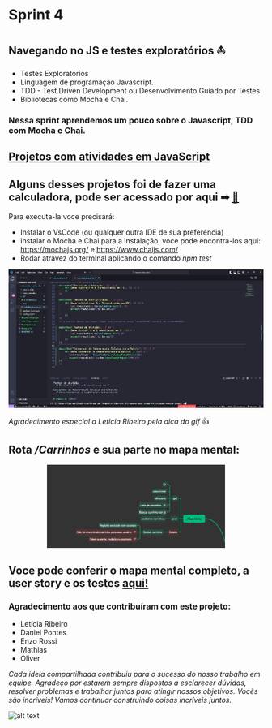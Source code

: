 # Sprint 4

## Navegando no JS e testes exploratórios ⛵

- Testes Exploratórios
- Linguagem de programação Javascript.
- ​​​​​​​TDD - Test Driven Development ou Desenvolvimento Guiado por Testes
- Bibliotecas como Mocha e Chai.

### Nessa sprint aprendemos um pouco sobre o Javascript, TDD com Mocha e Chai.

## [Projetos com atividades em JavaScript](./Projetos%20Javascript/)

## **Alguns desses projetos foi de fazer uma calculadora, pode ser acessado por aqui ➡** [🧮](./Atividademocha-chai/src/Calculadora.js)

Para executa-la voce precisará:

- Instalar o VsCode (ou qualquer outra IDE de sua preferencia)
- instalar o Mocha e Chai
para a instalação, voce pode encontra-los aqui: https://mochajs.org/ e https://www.chaijs.com/
- Rodar atravez do terminal aplicando o comando _npm test_

![alt text](comousarcal.gif)

_Agradecimento especial a Leticia Ribeiro pela dica do gif_ 👍

## Rota _/Carrinhos_ e sua parte no mapa mental:


<div align=center>

<img src="image.png" width = 70%>

</div>

## **Voce pode conferir o mapa mental completo, a user story e os testes [aqui!](./User%20Story%20e%20testes%20%20Carrinhos/UserStoryCarrinho.md)**



### Agradecimento aos que contribuíram com este projeto:

- Letícia Ribeiro
- Daniel Pontes
- Enzo Rossi
- Mathias
- Oliver


_Cada ideia compartilhada contribuiu para o sucesso do nosso trabalho em equipe. Agradeço por estarem sempre dispostos a esclarecer dúvidas, resolver problemas e trabalhar juntos para atingir nossos objetivos.
Vocês são incríveis! Vamos continuar construindo coisas incríveis juntos._ 

![alt text](handshake-2.gif)